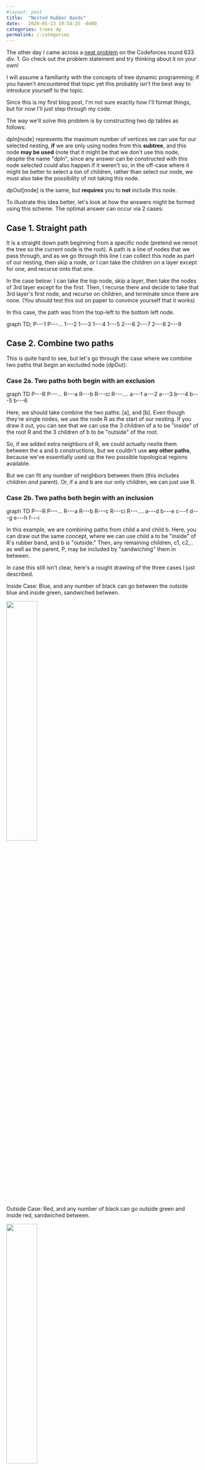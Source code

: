 ```yaml
---
#layout: post
title:  "Nested Rubber Bands"
date:   2020-05-13 19:54:25 -0400
categories: trees dp
permalink: /:categories
---
```

<script src="/blog/js/mermaid.min.js"></script>

The other day I came across a [neat problem](https://codeforces.com/contest/1338/problem/D) on the Codeforces round 633 div. 1. Go check out the problem statement and try thinking about it on your own!

I will assume a familiarity with the concepts of tree dynamic programming; if you haven't encountered that topic yet this probably isn't the best way to introduce yourself to the topic.

Since this is my first blog post, I'm not sure exactly how I'll format things, but for now I'll just step through my code.

The way we'll solve this problem is by constructing two dp tables as follows:

dpIn[node] represents the maximum number of vertices we can use for our selected nesting, **if** we are only using nodes from this **subtree**, and this node **may be used** (note that it might be that we don't use this node, despite the name "dpIn", since any answer can be constructed with this node selected could also happen if it weren't so, in the off-case where it might be better to select a ton of children, rather than select our node, we must also take the possibility of not taking this node.

dpOut[node] is the same, but **requires** you to **not** include this node.

To illustrate this idea better, let's look at how the answers might be formed using this scheme.
The optimal answer can occur via 2 cases:

## Case 1. Straight path

It is a straight down path beginning from a specific node (pretend we reroot the tree so the current node is the root). A path is a line of nodes that we pass through, and as we go through this line I can collect this node as part of our nesting, then skip a node, or I can take the children on a layer except for one, and recurse onto that one.

In the case below: I can take the top node, skip a layer, then take the nodes of 3rd  layer except for the first. Then, I recurse there and decide to take that 3rd layer's first node, and recurse on children, and terminate since there are none. (You should test this out on paper to convince yourself that it works)

In this case, the path was from the top-left to the bottom left node.
<div class="mermaid">
graph TD;
	P---1
	P---...
	1---2
	1---3
	1---4
	1---5
	2---6
	2---7
	2---8
	2---9
</div>

## Case 2. Combine two paths

This is quite hard to see, but let's go through the case where we combine two paths that begin an excluded node (dpOut):

### Case 2a. Two paths both begin with an exclusion

<div class="mermaid">
graph TD
	P---R
	P---...
	R---a
	R---b
	R---ci
	R---....
	a---1
	a---2
	a---3
	b---4
	b---5
	b---6
</div>

Here, we should take combine the two paths: [a], and [b]. Even though they're single nodes, we use the node R as the start of our nesting. If you draw it out, you can see that we can use the 3 children of a to be "inside" of the root R and the 3 children of b to be "outside" of the root.

So, if we added extra neighbors of R, we could actually nestle them between the a and b constructions, but we couldn't use **any other paths**, because we've essentially used up the two possible topological regions available.

But we can fit any number of neighbors between them (this includes children *and* parent). Or, if a and b are our only children, we can just use R.

### Case 2b. Two paths both begin with an inclusion

<div class="mermaid">
graph TD
	P---R
	P---...
	R---a
	R---b
	R---c
	R---ci
	R---....
	a---d
	b---e
	c---f
	d---g
	e---h
	f---i
</div>

In this example, we are combining paths from child a and child b. Here, you can draw out the same concept, where we can use child a to be "inside" of R's rubber band, and b is "outside." Then, any remaining children, c1, c2,.. as well as the parent, P, may be included by "sandwiching" them in between.

In case this still isn't clear, here's a rought drawing of the three cases I just described.

Inside Case: Blue, and any number of black can go between the outside blue and inside green, sandwiched between.

<img src="/blog/assets/Nested-Rubber-Bands-Diagrams/InsideCase.png" width="40%"/>

Outside Case: Red, and any number of black can go outside green and inside red, sandwiched between.

<img src="/blog/assets/Nested-Rubber-Bands-Diagrams/OutsideCase.png" width="40%"/>


Combined Case: Notice that we cannot rely on more branches similar to the red and blue ones, because topologically, there are only two spaces: inside and outside. We physically cannot fit anything else!

<img src="/blog/assets/Nested-Rubber-Bands-Diagrams/CombinedCase.png" width="40%"/>

Below is the bulk of the code for the problem. We call the solve function on any arbitrary node and we will update `best` to be the maximum nesting depth possible.

```java
static ArrayList<Integer>[] adjList;
static int[] dpIn, dpOut;
static int best;
static void solve(int node, int par) {
        dpIn[node] = 1; // We begin by taking ourself (base case is we are a leaf)
        int size = adjList[node].size() - (par != -1 ? 1 : 0);
        dpOut[node] = size; // we can always just take all our neighbors and stop

        // When we construct our global answer, we need to potentially combine
        // two paths. This part is very topological and tricky, not sure how to prove.
        // But essentially, it seems like we can
        int path1In = 0;
        int path2In = 0;
        int path1Out = 0;
        int path2Out = 0;
        for (int adj : adjList[node]) {
            if (adj != par) {
                solve(adj, node); // get the values for the children, now let's use them

                // If we exclude this node, then we take all the children, and then
                // we use one of the nodes to extend the path further!
                dpOut[node] = Math.max(dpOut[node], size - 1 + dpIn[adj]);

                // As stated above, our dpIn[node] can either include the node we're
                // at, in which case we get our node, and now, to build our path,
                // we try going down one of our children and using a path that leaves
                // a gap in the rubberbands (they need to alternate)
                dpIn[node] = Math.max(dpIn[node], 1 + dpOut[adj]);

                // Also, a path that excludes this node is only less restrictive,
                // so we can safely use that as the path through this node without
                // violating anything!
                dpIn[node] = Math.max(dpIn[node], dpOut[node]);

                // Now, what we do here is repeatedly push out the optimum answer for
                // the 1st place and 2nd place paths seen. If we beat the first,
                // then the second can take the first val, the first takes the new val.
                // If it only beats the second, then the second takes the new val.
                if (dpOut[adj] > path1Out) {
                    path2Out = path1Out;
                    path1Out = dpOut[adj];
                }
                else if (dpOut[adj] > path2Out) {
                    path2Out = dpOut[adj];
                }
                if (dpIn[adj] > path1In) {
                    path2In = path1In;
                    path1In = dpIn[adj];
                }
                else if (dpIn[adj] > path2In) {
                    path2In = dpIn[adj];
                }
            }
        }
        // Of course, we maximize our answer with the single path case
        best = Math.max(best, dpIn[node]);
        best = Math.max(best, dpOut[node]);
		// Combining two paths:
        int addPar = (par != -1 ? 1 : 0);
        best = Math.max(best, Math.max(1, size - 2 + addPar) + path1Out + path2Out);
        best = Math.max(best, size - 2 + addPar + path1In + path2In); // path through us as an unused node
    }
```

Thanks for reading! Hopefully this was useful!
